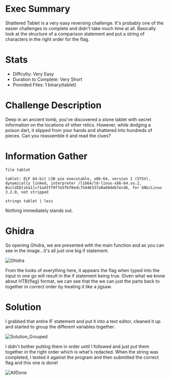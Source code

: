 # Exec Summary
Shattered Tablet is a very easy reversing challenge. It's probably one of the easier challenges to complete and didn't take much time at all. Basically look at the structure of a comparison statement and put a string of characters in the right order for the flag.

# Stats
* Diffculty: Very Easy
* Duration to Complete: Very Short
* Provided Files: 1 binary(tablet)

# Challenge Description
Deep in an ancient tomb, you've discovered a stone tablet with secret information on the locations of other relics. However, while dodging a poison dart, it slipped from your hands and shattered into hundreds of pieces. Can you reassemble it and read the clues?

# Information Gather

```file tablet```

```tablet: ELF 64-bit LSB pie executable, x86-64, version 1 (SYSV), dynamically linked, interpreter /lib64/ld-linux-x86-64.so.2, BuildID[sha1]=71ad3ff9f7e5fbf0edc75446337a0a68deb7ecd6, for GNU/Linux 3.2.0, not stripped```

```strings tablet | less```

Nothing immediately stands out.

# Ghidra

So opening Ghidra, we are presented with the main function and as you can see in the image...it's all just one big if statement.

![Ghidra](https://github.com/user-attachments/assets/7943c50c-259a-487d-a65a-c25755aac92e)

From the looks of everything here, it appears the flag when typed into the input in one go will result in the if statement being true. Given what we know about HTB{flag} format, we can see that the we can just the parts back to together in correct order by treating it like a jigsaw.

# Solution
I grabbed that entire IF statement and put it into a text editor, cleaned it up and started to group the different variables together.

![Solution_Grouped](https://github.com/user-attachments/assets/96d04599-25ac-4eef-a829-bedb7bc73213)

I didn't bother putting them in order until I followed and just put them together in the right order which is what's redacted.
When the string was completed, I tested it against the program and then submitted the correct flag and this one is done!

![AllDone](https://github.com/user-attachments/assets/69f2eb2e-337c-4256-ab95-132f95f6327f)

